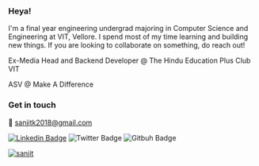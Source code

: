 ### Heya!

I'm a final year engineering undergrad majoring in Computer Science and Engineering at VIT, Vellore. I spend most of my time learning and building new things. If you are looking to collaborate on something, do reach out! 

Ex-Media Head and Backend Developer @ The Hindu Education Plus Club VIT

ASV @ Make A Difference


### Get in touch

📨  [sanjitk2018@gmail.com](sanjitk2018@gmail.com)

[![Linkedin Badge](https://img.shields.io/badge/-LinkedIn-blue?style=flat-square&logo=Linkedin&logoColor=white&link=https://www.linkedin.com/in/sanjit-kumar/)](https://www.linkedin.com/in/sanjit-kumar-b56b911a0/)
![Twitter Badge](https://img.shields.io/twitter/follow/sanjit_77?label=Sanjit%20Kumar&style=social)
![Gitbuh Badge](https://img.shields.io/github/followers/sanjitk7?style=social)

[![sanjit](https://github-readme-stats.vercel.app/api?username=sanjitk7&hide=stars&count_private=true&show_icons=true&theme=dracula)](https://github.com/sanjitk7/github-readme-stats)

